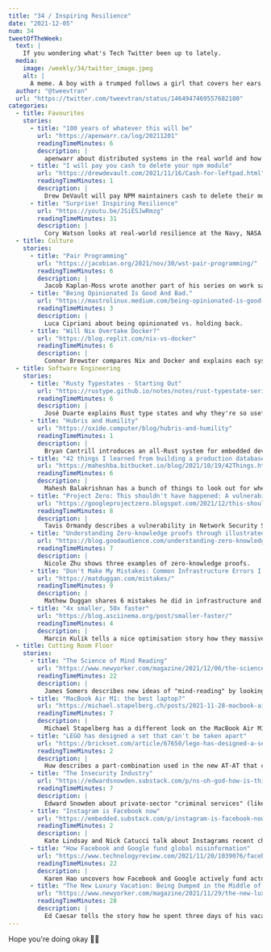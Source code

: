 ```yaml
---
title: "34 / Inspiring Resilience"
date: "2021-12-05"
num: 34
tweetOfTheWeek:
  text: |
    If you wondering what's Tech Twitter been up to lately.
  media:
    image: /weekly/34/twitter_image.jpeg
    alt: |
      A meme. A boy with a trumped follows a girl that covers her ears. Text on the boy reads "crypto/nft/web3/dao", text on the girl reads "tech twitter"
  author: "@tweevtran"
  url: "https://twitter.com/tweevtran/status/1464947469557682180"
categories:
  - title: Favourites
    stories:
      - title: "100 years of whatever this will be"
        url: "https://apenwarr.ca/log/20211201"
        readingTimeMinutes: 6 
        description: |
          apenwarr about distributed systems in the real world and how they all eventually go awry if they're not regulated.
      - title: "I will pay you cash to delete your npm module"
        url: "https://drewdevault.com/2021/11/16/Cash-for-leftpad.html"
        readingTimeMinutes: 1
        description: |
          Drew DeVault will pay NPM maintainers cash to delete their module, the more weekly downloads the more cache. The idea is to disrupt and question the crazy JavaScript ecosystem.
      - title: "Surprise! Inspiring Resilience"
        url: "https://youtu.be/JSiESJwRmzg"
        readingTimeMinutes: 31
        description: |
          Cory Watson looks at real-world resilience at the Navy, NASA and others to find inspiration for the tech sector.
  - title: Culture
    stories:
      - title: "Pair Programming"
        url: "https://jacobian.org/2021/nov/30/wst-pair-programming/"
        readingTimeMinutes: 6
        description: |
          Jacob Kaplan-Moss wrote another part of his series on work sample tests and explains how to structure and evaluate pair-programming tests.
      - title: "Being Opinionated Is Good And Bad."
        url: "https://mastrolinux.medium.com/being-opinionated-is-good-and-bad-897303bdb2db"
        readingTimeMinutes: 3
        description: |
          Luca Cipriani about being opinionated vs. holding back.
      - title: "Will Nix Overtake Docker?"
        url: "https://blog.replit.com/nix-vs-docker"
        readingTimeMinutes: 6
        description: |
          Connor Brewster compares Nix and Docker and explains each system's advantages.
  - title: Software Engineering
    stories:
      - title: "Rusty Typestates - Starting Out"
        url: "https://rustype.github.io/notes/notes/rust-typestate-series/rust-typestate-part-1.html"
        readingTimeMinutes: 6
        description: |
          José Duarte explains Rust type states and why they're so useful.
      - title: "Hubris and Humility"
        url: "https://oxide.computer/blog/hubris-and-humility"
        readingTimeMinutes: 1
        description: |
          Bryan Cantrill introduces an all-Rust system for embedded devices (Hubris) and a debugger for it (Humility).
      - title: "42 things I learned from building a production database"
        url: "https://maheshba.bitbucket.io/blog/2021/10/19/42Things.html"
        readingTimeMinutes: 6
        description: |
          Mahesh Balakrishnan has a bunch of things to look out for when building a production database.
      - title: "Project Zero: This shouldn't have happened: A vulnerability postmortem"
        url: "https://googleprojectzero.blogspot.com/2021/12/this-shouldnt-have-happened.html"
        readingTimeMinutes: 8
        description: |
          Tavis Ormandy describes a vulnerability in Network Security Services that should've been discovered but wasn't.
      - title: "Understanding Zero-knowledge proofs through illustrated examples"
        url: "https://blog.goodaudience.com/understanding-zero-knowledge-proofs-through-simple-examples-df673f796d99"
        readingTimeMinutes: 7
        description: |
          Nicole Zhu shows three examples of zero-knowledge proofs.
      - title: "Don't Make My Mistakes: Common Infrastructure Errors I've Made"
        url: "https://matduggan.com/mistakes/"
        readingTimeMinutes: 9
        description: |
          Mathew Duggan shares 6 mistakes he did in infrastructure and what you should do instead.
      - title: "4x smaller, 50x faster"
        url: "https://blog.asciinema.org/post/smaller-faster/"
        readingTimeMinutes: 4
        description: |
          Marcin Kulik tells a nice optimisation story how they massively sped up their web-player by replacing ClojureScript with Rust WASM + slim JavaScript framework.
  - title: Cutting Room Floor
    stories:
      - title: "The Science of Mind Reading"
        url: "https://www.newyorker.com/magazine/2021/12/06/the-science-of-mind-reading"
        readingTimeMinutes: 22
        description: |
          James Somers describes new ideas of "mind-reading" by looking at the brain area that activates.
      - title: "MacBook Air M1: the best laptop?"
        url: "https://michael.stapelberg.ch/posts/2021-11-28-macbook-air-m1/"
        readingTimeMinutes: 7
        description: |
          Michael Stapelberg has a different look on the MacBook Air M1 including things like Linux, Emacs and NEO keyboard layouts.
      - title: "LEGO has designed a set that can't be taken apart"
        url: "https://brickset.com/article/67650/lego-has-designed-a-set-that-can-t-be-taken-apart"
        readingTimeMinutes: 2
        description: |
          Huw describes a part-combination used in the new AT-AT that can't be taken apart without damaging parts.
      - title: "The Insecurity Industry"
        url: "https://edwardsnowden.substack.com/p/ns-oh-god-how-is-this-legal"
        readingTimeMinutes: 7
        description: |
          Edward Snowden about private-sector "criminal services" (like NSO).
      - title: "Instagram is Facebook now"
        url: "https://embedded.substack.com/p/instagram-is-facebook-now"
        readingTimeMinutes: 2
        description: |
          Kate Lindsay and Nick Catucci talk about Instagrams recent changes in the algorithm and how it continues to become the next Boomer-Facebook.
      - title: "How Facebook and Google fund global misinformation"
        url: "https://www.technologyreview.com/2021/11/20/1039076/facebook-google-disinformation-clickbait/"
        readingTimeMinutes: 22
        description: |
          Karen Hao uncovers how Facebook and Google actively fund actors that publish dangerous fake-news via their ad network.
      - title: "The New Luxury Vacation: Being Dumped in the Middle of Nowhere"
        url: "https://www.newyorker.com/magazine/2021/11/29/the-new-luxury-vacation-being-dumped-in-the-middle-of-nowhere"
        readingTimeMinutes: 28
        description: |
          Ed Caesar tells the story how he spent three days of his vacation alone in the wilderness without a mobile phone.
---
```


Hope you're doing okay ✌🏻
